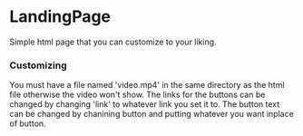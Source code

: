 # LandingPage
Simple html page that you can customize to your liking.

### Customizing
You must have a file named 'video.mp4' in the same directory as the html file otherwise the video won't show.
The links for the buttons can be changed by changing 'link' to whatever link you set it to. 
The button text can be changed by chanining button and putting whatever you want inplace of button.
